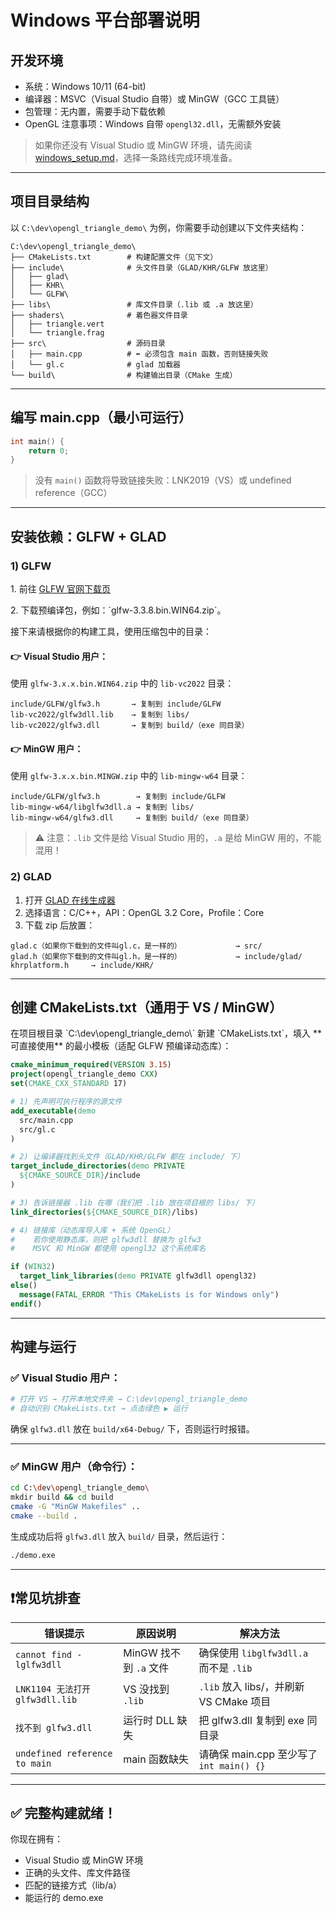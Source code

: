 # Windows 平台部署说明

## 开发环境

* 系统：Windows 10/11 (64-bit)
* 编译器：MSVC（Visual Studio 自带）或 MinGW（GCC 工具链）
* 包管理：无内置，需要手动下载依赖
* OpenGL 注意事项：Windows 自带 `opengl32.dll`，无需额外安装

> 如果你还没有 Visual Studio 或 MinGW 环境，请先阅读 [windows\_setup.md](./windows_setup.md)，选择一条路线完成环境准备。

---

## 项目目录结构

以 `C:\dev\opengl_triangle_demo\` 为例，你需要手动创建以下文件夹结构：

```
C:\dev\opengl_triangle_demo\
├── CMakeLists.txt        # 构建配置文件（见下文）
├── include\              # 头文件目录（GLAD/KHR/GLFW 放这里）
│   ├── glad\
│   ├── KHR\
│   └── GLFW\
├── libs\                 # 库文件目录（.lib 或 .a 放这里）
├── shaders\              # 着色器文件目录
│   ├── triangle.vert
│   └── triangle.frag
├── src\                  # 源码目录
│   ├── main.cpp          # ⬅️ 必须包含 main 函数，否则链接失败
│   └── gl.c              # glad 加载器
└── build\                # 构建输出目录（CMake 生成）
```

---

## 编写 main.cpp（最小可运行）

```cpp
int main() {
    return 0;
}
```

> 没有 `main()` 函数将导致链接失败：LNK2019（VS）或 undefined reference（GCC）

---

## 安装依赖：GLFW + GLAD

### 1) GLFW

1\. 前往 [GLFW 官网下载页](https://www.glfw.org/download.html$。)

2\. 下载预编译包，例如：\`glfw-3.3.8.bin.WIN64.zip\`。

接下来请根据你的构建工具，使用压缩包中的目录：

#### 👉 Visual Studio 用户：

使用 `glfw-3.x.x.bin.WIN64.zip` 中的 `lib-vc2022` 目录：

```
include/GLFW/glfw3.h       → 复制到 include/GLFW
lib-vc2022/glfw3dll.lib    → 复制到 libs/
lib-vc2022/glfw3.dll       → 复制到 build/（exe 同目录）
```

#### 👉 MinGW 用户：

使用 `glfw-3.x.x.bin.MINGW.zip` 中的 `lib-mingw-w64` 目录：

```
include/GLFW/glfw3.h        → 复制到 include/GLFW
lib-mingw-w64/libglfw3dll.a → 复制到 libs/
lib-mingw-w64/glfw3.dll     → 复制到 build/（exe 同目录）
```

> ⚠️ 注意：`.lib` 文件是给 Visual Studio 用的，`.a` 是给 MinGW 用的，不能混用！

### 2) GLAD

1. 打开 [GLAD 在线生成器](https://gen.glad.sh/)
2. 选择语言：C/C++，API：OpenGL 3.2 Core，Profile：Core
3. 下载 zip 后放置：

```
glad.c（如果你下载到的文件叫gl.c，是一样的）            → src/
glad.h（如果你下载到的文件叫gl.h，是一样的）            → include/glad/
khrplatform.h     → include/KHR/
```

---

## 创建 CMakeLists.txt（通用于 VS / MinGW）

在项目根目录 \`C:\dev\opengl\_triangle\_demo\\\` 新建 \`CMakeLists.txt\`，填入 \*\*可直接使用\*\* 的最小模板（适配 GLFW 预编译动态库）：

```cmake
cmake_minimum_required(VERSION 3.15)
project(opengl_triangle_demo CXX)
set(CMAKE_CXX_STANDARD 17)

# 1) 先声明可执行程序的源文件
add_executable(demo
  src/main.cpp
  src/gl.c
)

# 2) 让编译器找到头文件（GLAD/KHR/GLFW 都在 include/ 下）
target_include_directories(demo PRIVATE
  ${CMAKE_SOURCE_DIR}/include
)

# 3) 告诉链接器 .lib 在哪（我们把 .lib 放在项目根的 libs/ 下）
link_directories(${CMAKE_SOURCE_DIR}/libs)

# 4) 链接库（动态库导入库 + 系统 OpenGL）
#    若你使用静态库，则把 glfw3dll 替换为 glfw3
#    MSVC 和 MinGW 都使用 opengl32 这个系统库名

if (WIN32)
  target_link_libraries(demo PRIVATE glfw3dll opengl32)
else()
  message(FATAL_ERROR "This CMakeLists is for Windows only")
endif()
```

---

## 构建与运行

### ✅ Visual Studio 用户：

```bash
# 打开 VS → 打开本地文件夹 → C:\dev\opengl_triangle_demo
# 自动识别 CMakeLists.txt → 点击绿色 ▶ 运行
```

确保 `glfw3.dll` 放在 `build/x64-Debug/` 下，否则运行时报错。

---

### ✅ MinGW 用户（命令行）：

```bash
cd C:\dev\opengl_triangle_demo\
mkdir build && cd build
cmake -G "MinGW Makefiles" ..
cmake --build .
```

生成成功后将 `glfw3.dll` 放入 `build/` 目录，然后运行：

```bash
./demo.exe
```

---

## ❗常见坑排查

| 错误提示                          | 原因说明              | 解决方法                              |
| ----------------------------- | ----------------- | --------------------------------- |
| `cannot find -lglfw3dll`      | MinGW 找不到 `.a` 文件 | 确保使用 `libglfw3dll.a` 而不是 `.lib`   |
| `LNK1104 无法打开 glfw3dll.lib`   | VS 没找到 `.lib`     | `.lib` 放入 libs/，并刷新 VS CMake 项目   |
| `找不到 glfw3.dll`               | 运行时 DLL 缺失        | 把 glfw3.dll 复制到 exe 同目录           |
| `undefined reference to main` | main 函数缺失         | 请确保 main.cpp 至少写了 `int main() {}` |

---

## ✅ 完整构建就绪！

你现在拥有：

* Visual Studio 或 MinGW 环境
* 正确的头文件、库文件路径
* 匹配的链接方式（lib/a）
* 能运行的 demo.exe

